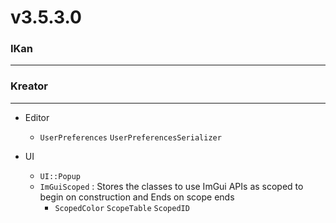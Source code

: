 # v3.5.3.0

### IKan
----------------------------------------------------------------------------------------------------------------------
    
### Kreator
----------------------------------------------------------------------------------------------------------------------
  - Editor
    - `UserPreferences` `UserPreferencesSerializer`
    
  - UI
    - `UI::Popup`
    - `ImGuiScoped` : Stores the classes to use ImGui APIs as scoped to begin on construction and Ends on scope ends
      - `ScopedColor` `ScopeTable` `ScopedID`
 
